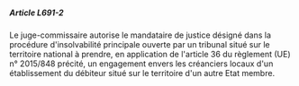 ##### Article L691-2

Le juge-commissaire autorise le mandataire de justice désigné dans la procédure d'insolvabilité principale ouverte par un tribunal situé sur le territoire national à prendre, en application de l'article 36 du règlement (UE) n° 2015/848 précité, un engagement envers les créanciers locaux d'un établissement du débiteur situé sur le territoire d'un autre Etat membre.

